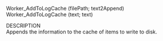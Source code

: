 ﻿   Worker_AddToLogCache (filePath; text2Append)     Worker_AddToLogCache (text; text)           DESCRIPTION       Appends the information to the cache of items to write to disk.      